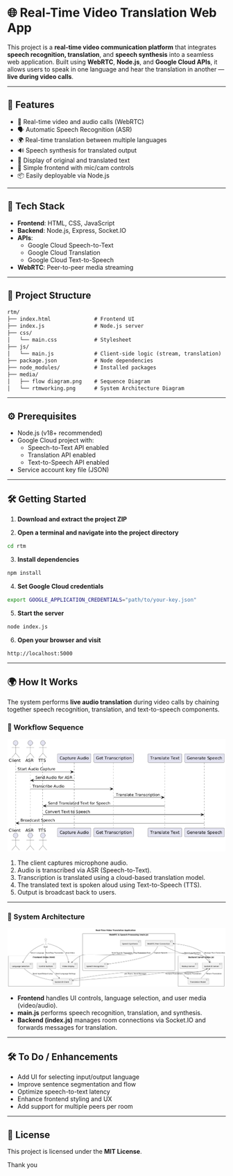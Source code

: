 
# 🌐 Real-Time Video Translation Web App

This project is a **real-time video communication platform** that integrates **speech recognition, translation**, and **speech synthesis** into a seamless web application. Built using **WebRTC**, **Node.js**, and **Google Cloud APIs**, it allows users to speak in one language and hear the translation in another — **live during video calls**.

---

## 🚀 Features

- 🎥 Real-time video and audio calls (WebRTC)
- 🗣️ Automatic Speech Recognition (ASR)
- 🌍 Real-time translation between multiple languages
- 🔊 Speech synthesis for translated output
- 💬 Display of original and translated text
- 🧪 Simple frontend with mic/cam controls
- 📦 Easily deployable via Node.js

---

## 🧰 Tech Stack

- **Frontend**: HTML, CSS, JavaScript  
- **Backend**: Node.js, Express, Socket.IO  
- **APIs**:
  - Google Cloud Speech-to-Text  
  - Google Cloud Translation  
  - Google Cloud Text-to-Speech  
- **WebRTC**: Peer-to-peer media streaming  

---

## 📁 Project Structure

```
rtm/
├── index.html              # Frontend UI
├── index.js                # Node.js server
├── css/
│   └── main.css            # Stylesheet
├── js/
│   └── main.js             # Client-side logic (stream, translation)
├── package.json            # Node dependencies
├── node_modules/           # Installed packages
├── media/
│   ├── flow diagram.png    # Sequence Diagram
│   └── rtmworking.png      # System Architecture Diagram
```

---

## ⚙️ Prerequisites

- Node.js (v18+ recommended)
- Google Cloud project with:
  - Speech-to-Text API enabled
  - Translation API enabled
  - Text-to-Speech API enabled
- Service account key file (JSON)

---

## 🛠️ Getting Started

1. **Download and extract the project ZIP**

2. **Open a terminal and navigate into the project directory**

```bash
cd rtm
```

3. **Install dependencies**

```bash
npm install
```

4. **Set Google Cloud credentials**

```bash
export GOOGLE_APPLICATION_CREDENTIALS="path/to/your-key.json"
```

5. **Start the server**

```bash
node index.js
```

6. **Open your browser and visit**

```
http://localhost:5000
```

---

## 🌍 How It Works

The system performs **live audio translation** during video calls by chaining together speech recognition, translation, and text-to-speech components.

### 🔁 Workflow Sequence

![Audio Translation Flow](./rtm/media/flow%20diagram.png)

1. The client captures microphone audio.
2. Audio is transcribed via ASR (Speech-to-Text).
3. Transcription is translated using a cloud-based translation model.
4. The translated text is spoken aloud using Text-to-Speech (TTS).
5. Output is broadcast back to users.

---

### 🧠 System Architecture

![System Diagram](./rtm/media/rtmworking.png)

- **Frontend** handles UI controls, language selection, and user media (video/audio).
- **main.js** performs speech recognition, translation, and synthesis.
- **Backend (index.js)** manages room connections via Socket.IO and forwards messages for translation.


---

## 🛠️ To Do / Enhancements

- Add UI for selecting input/output language
- Improve sentence segmentation and flow
- Optimize speech-to-text latency
- Enhance frontend styling and UX
- Add support for multiple peers per room

---

## 📄 License

This project is licensed under the **MIT License**.

Thank you 
#
